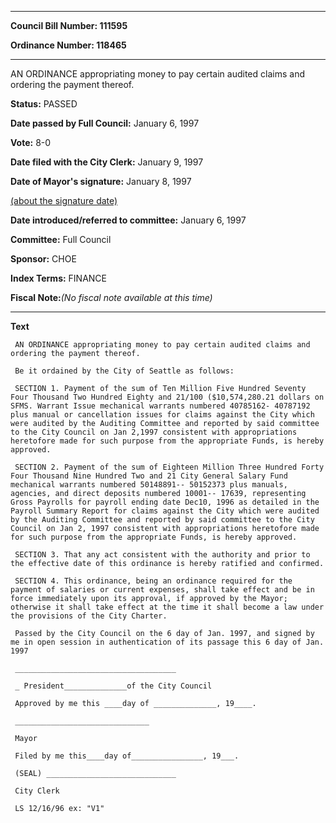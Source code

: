 

********

**Council Bill Number: 111595**
   
**Ordinance Number: 118465**
********

 AN ORDINANCE appropriating money to pay certain audited claims and ordering the payment thereof.

**Status:** PASSED
   
**Date passed by Full Council:** January 6, 1997
   
**Vote:** 8-0
   
**Date filed with the City Clerk:** January 9, 1997
   
**Date of Mayor's signature:** January 8, 1997
   
[(about the signature date)](/~public/approvaldate.htm)
   
   
   
**Date introduced/referred to committee:** January 6, 1997
   
**Committee:** Full Council
   
**Sponsor:** CHOE
   
   
**Index Terms:** FINANCE

**Fiscal Note:**_(No fiscal note available at this time)_

********

**Text**
   
```
 AN ORDINANCE appropriating money to pay certain audited claims and ordering the payment thereof.

 Be it ordained by the City of Seattle as follows:

 SECTION 1. Payment of the sum of Ten Million Five Hundred Seventy Four Thousand Two Hundred Eighty and 21/100 ($10,574,280.21 dollars on SFMS. Warrant Issue mechanical warrants numbered 40785162- 40787192 plus manual or cancellation issues for claims against the City which were audited by the Auditing Committee and reported by said committee to the City Council on Jan 2,1997 consistent with appropriations heretofore made for such purpose from the appropriate Funds, is hereby approved.

 SECTION 2. Payment of the sum of Eighteen Million Three Hundred Forty Four Thousand Nine Hundred Two and 21 City General Salary Fund mechanical warrants numbered 50148891-- 50152373 plus manuals, agencies, and direct deposits numbered 10001-- 17639, representing Gross Payrolls for payroll ending date Dec10, 1996 as detailed in the Payroll Summary Report for claims against the City which were audited by the Auditing Committee and reported by said committee to the City Council on Jan 2, 1997 consistent with appropriations heretofore made for such purpose from the appropriate Funds, is hereby approved.

 SECTION 3. That any act consistent with the authority and prior to the effective date of this ordinance is hereby ratified and confirmed.

 SECTION 4. This ordinance, being an ordinance required for the payment of salaries or current expenses, shall take effect and be in force immediately upon its approval, if approved by the Mayor; otherwise it shall take effect at the time it shall become a law under the provisions of the City Charter.

 Passed by the City Council on the 6 day of Jan. 1997, and signed by me in open session in authentication of its passage this 6 day of Jan. 1997

 ____________________________________

 _ President______________of the City Council

 Approved by me this ____day of ______________, 19____.

 ______________________________

 Mayor

 Filed by me this____day of________________, 19___.

 (SEAL) _____________________________

 City Clerk

 LS 12/16/96 ex: "V1"

```
